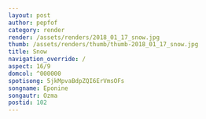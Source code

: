 ```yaml
---
layout: post
author: pepfof
category: render
render: /assets/renders/2018_01_17_snow.jpg
thumb: /assets/renders/thumb/thumb-2018_01_17_snow.jpg
title: Snow
navigation_override: /
aspect: 16/9
domcol: ^000000
spotisong: 5jkMpvaBdpZQI6ErVmsOFs
songname: Eponine
songautr: Ozma
postid: 102
---
```


<!--USER BEGIN 1-->

<!--USER END 1-->

<!--more-->
<!--USER BEGIN 2-->

<!--USER END 2-->

